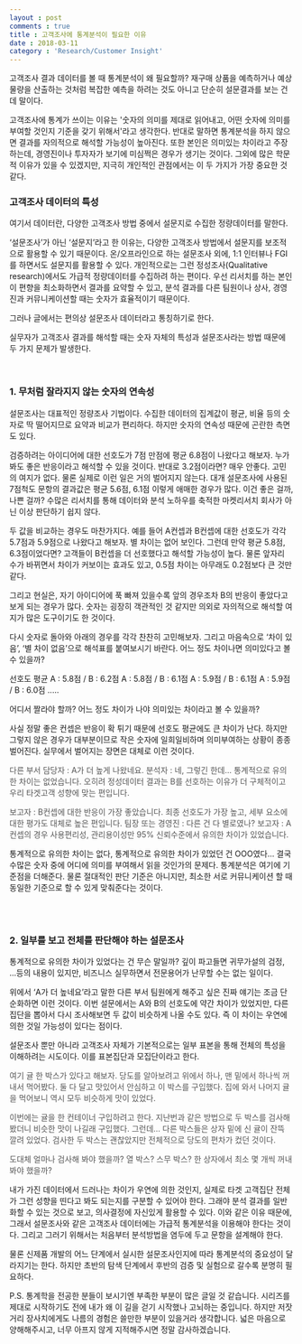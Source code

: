```yaml
---
layout : post
comments : true
title : 고객조사에 통계분석이 필요한 이유
date : 2018-03-11
category : 'Research/Customer Insight'
---
```



고객조사 결과 데이터를 볼 때 통계분석이 왜 필요할까?
재구매 상품을 예측하거나 예상 물량을 산출하는 것처럼 복잡한 예측을 하려는 것도 아니고 단순히 설문결과를 보는 건데 말이다.


고객조사에 통계가 쓰이는 이유는 '숫자의 의미를 제대로 읽어내고, 어떤 숫자에 의미를 부여할 것인지 기준을 갖기 위해서'라고 생각한다.
반대로 말하면 통계분석을 하지 않으면 결과를 자의적으로 해석할 가능성이 높아진다. 또한 본인은 의미있는 차이라고 주장하는데, 경영진이나 투자자가 보기에 미심쩍은 경우가 생기는 것이다. 그외에 많은 학문적 이유가 있을 수 있겠지만, 지극히 개인적인 관점에서는 이 두 가지가 가장 중요한 것 같다.


### 고객조사 데이터의 특성

여기서 데이터란, 다양한 고객조사 방법 중에서 설문지로 수집한 정량데이터를 말한다.

‘설문조사’가 아닌 ‘설문지’라고 한 이유는, 다양한 고객조사 방법에서 설문지를 보조적으로 활용할 수 있기 때문이다. 온/오프라인으로 하는 설문조사 외에,
1:1 인터뷰나 FGI를 하면서도 설문지를 활용할 수 있다. 개인적으로는 그런 정성조사(Qualitative research)에서도 가급적 정량데이터를 수집하려 하는 편이다.
우선 리서치를 하는 본인이 편향을 최소화하면서 결과를 요약할 수 있고, 분석 결과를 다른 팀원이나 상사, 경영진과 커뮤니케이션할 때는 숫자가 효율적이기 때문이다.   

그러나 글에서는 편의상 설문조사 데이터라고 통칭하기로 한다.

실무자가 고객조사 결과를 해석할 때는 숫자 자체의 특성과 설문조사라는 방법 때문에 두 가지 문제가 발생한다.  

</br>

### 1. 무처럼 잘라지지 않는 숫자의 연속성

설문조사는 대표적인 정량조사 기법이다. 수집한 데이터의 집계값이 평균, 비율 등의 숫자로 딱 떨어지므로 요약과 비교가 편리하다.
하지만 숫자의 연속성 때문에 곤란한 측면도 있다.

검증하려는 아이디어에 대한 선호도가 7점 만점에 평균 6.8점이 나왔다고 해보자. 누가 봐도 좋은 반응이라고 해석할 수 있을 것이다.
반대로 3.2점이라면? 매우 안좋다. 고민의 여지가 없다. 물론 실제로 이런 일은 거의 벌어지지 않는다.
대개 설문조사에 사용된 7점척도 문항의 결과값은 평균 5.6점, 6.1점 이렇게 애매한 경우가 많다. 이건 좋은 걸까, 나쁜 걸까?
수많은 리서치를 통해 데이터와 분석 노하우를 축적한 마켓리서치 회사가 아닌 이상 판단하기 쉽지 않다.

두 값을 비교하는 경우도 마찬가지다.
예를 들어 A컨셉과 B컨셉에 대한 선호도가 각각 5.7점과 5.9점으로 나왔다고 해보자. 별 차이는 없어 보인다. 그런데 만약 평균 5.8점, 6.3점이었다면?
고객들이 B컨셉을 더 선호했다고 해석할 가능성이 높다. 물론 앞자리 수가 바뀌면서 차이가 커보이는 효과도 있고, 0.5점 차이는 아무래도 0.2점보다 큰 것만 같다.

그리고 현실은, 자기 아이디어에 푹 빠져 있을수록 앞의 경우조차 B의 반응이 좋았다고 보게 되는 경우가 많다.
숫자는 굉장히 객관적인 것 같지만 의외로 자의적으로 해석할 여지가 많은 도구이기도 한 것이다.

다시 숫자로 돌아와
아래의 경우를 각각 찬찬히 고민해보자. 그리고 마음속으로 ‘차이 있음’, ‘별 차이 없음’으로 해석표를 붙여보시기 바란다. 어느 정도 차이나면 의미있다고 볼 수 있을까?

선호도 평균
A :  5.8점 / B :  6.2점
A :  5.8점 / B :  6.1점
A :  5.9점 / B :  6.1점
A : 5.9점 / B :  6.0점
.....

어디서 짤라야 할까? 어느 정도 차이가 나야 의미있는 차이라고 볼 수 있을까?

사실 정말 좋은 컨셉은 반응이 확 튀기 때문에 선호도 평균에도 큰 차이가 난다. 하지만 그렇지 않은 경우가 대부분이므로 작은 숫자에 일희일비하며 의미부여하는 상황이
종종 벌어진다. 실무에서 벌어지는 장면은 대체로 이런 것이다.

<font color=#555555>
다른 부서 담당자 : A가 더 높게 나왔네요.
분석자 : 네, 그렇긴 한데... 통계적으로 유의한 차이는 없었습니다. 오히려 정성데이터 결과는 B를 선호하는 이유가 더 구체적이고 우리 타겟고객 성향에 맞는 편입니다.

보고자 : B컨셉에 대한 반응이 가장 좋았습니다. 최종 선호도가 가장 높고, 세부 요소에 대한 평가도 대체로 높은 편입니다.
팀장 또는 경영진 : 다른 건 다 별로였나?
보고자 : A컨셉의 경우 사용편리성, 관리용이성만 95% 신뢰수준에서 유의한 차이가 있었습니다.
</font>

 통계적으로 유의한 차이는 없다, 통계적으로 유의한 차이가 있었던 건 OOO였다…
결국 수많은 숫자 중에 어디에 의미를 부여해서 읽을 것인가의 문제다. 통계분석은 여기에 기준점을 더해준다. 물론 절대적인 판단 기준은 아니지만,
최소한 서로 커뮤니케이션 할 때 동일한 기준으로 할 수 있게 맞춰준다는 것이다.

</br>
</br>

### 2. 일부를 보고 전체를 판단해야 하는 설문조사

통계적으로 유의한 차이가 있었다는 건 무슨 말일까? 깊이 파고들면 귀무가설의 검정, …등의 내용이 있지만, 비즈니스 실무하면서 전문용어가 난무할 수는 없는 일이다.

위에서 ‘A가 더 높네요’라고 말한 다른 부서 팀원에게 해주고 싶은 진짜 얘기는 조금 단순화하면 이런 것이다. 이번 설문에서는 A와 B의 선호도에 약간 차이가 있었지만,
다른 집단을 뽑아서 다시 조사해보면 두 값이 비슷하게 나올 수도 있다. 즉 이 차이는 우연에 의한 것일 가능성이 있다는 점이다.

설문조사 뿐만 아니라 고객조사 자체가 기본적으로는 일부 표본을 통해 전체의 특성을 이해하려는 시도이다. 이를 표본집단과 모집단이라고 한다.

<font color=#555555>
여기 귤 한 박스가 있다고 해보자. 당도를 알아보려고 위에서 하나, 맨 밑에서 하나씩 꺼내서 먹어봤다. 둘 다 달고 맛있어서 안심하고 이 박스를 구입했다.
집에 와서 나머지 귤을 먹어보니 역시 모두 비슷하게 맛이 있었다.

이번에는 귤을 한 컨테이너 구입하려고 한다. 지난번과 같은 방법으로 두 박스를 검사해봤더니 비슷한 맛이 나길래 구입했다. 그런데…
다른 박스들은 상자 밑에 신 귤이 잔뜩 깔려 있었다. 검사한 두 박스는 괜찮았지만 전체적으로 당도의 편차가 컸던 것이다.

도대체 얼마나 검사해 봐야 했을까? 열 박스? 스무 박스? 한 상자에서 최소 몇 개씩 꺼내봐야 했을까?
</font>

내가 가진 데이터에서 드러나는 차이가 우연에 의한 것인지, 실제로 타겟 고객집단 전체가 그런 성향을 띤다고 봐도 되는지를 구분할 수 있어야 한다.
그래야 분석 결과를 일반화할 수 있는 것으로 보고, 의사결정에 자신있게 활용할 수 있다. 이와 같은 이유 때문에, 그래서 설문조사와 같은 고객조사 데이터에는 가급적 통계분석을 이용해야 한다는 것이다. 그리고 그러기 위해서는 처음부터 분석방법을 염두에 두고 문항을 설계해야 한다.

물론 신제품 개발의 어느 단계에서 실시한 설문조사인지에 따라 통계분석의 중요성이 달라지기는 한다.
하지만 초반의 탐색 단계에서 후반의 검증 및 실험으로 갈수록 분명히 필요하다.


P.S.
통계학을 전공한 분들이 보시기엔 부족한 부분이 많은 글일 것 같습니다. 시리즈를 제대로 시작하기도 전에 내가 왜 이 길을 걷기 시작했나 고뇌하는 중입니다.
하지만 저잣거리 장사치에게도 나름의 경험은 쓸만한 부분이 있을거라 생각합니다. 넓은 마음으로 양해해주시고, 너무 아프지 않게 지적해주시면 정말 감사하겠습니다.  
